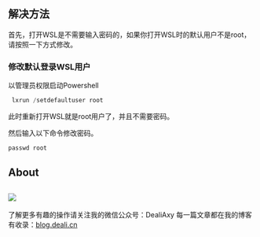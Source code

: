 ## 解决方法
首先，打开WSL是不需要输入密码的，如果你打开WSL时的默认用户不是root，请按照一下方式修改。

### 修改默认登录WSL用户
以管理员权限启动Powershell
```python
 lxrun /setdefaultuser root
```

此时重新打开WSL就是root用户了，并且不需要密码。

然后输入以下命令修改密码。
```python
passwd root
```

## About
![](https://upload-images.jianshu.io/upload_images/8869373-901590e019f6f85b.png?imageMogr2/auto-orient/strip%7CimageView2/2/w/1240)
---------------
了解更多有趣的操作请关注我的微信公众号：DealiAxy
每一篇文章都在我的博客有收录：[blog.deali.cn](http://blog.deali.cn)